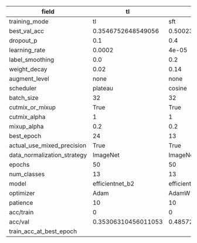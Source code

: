| field                       | tl                  | sft                 | fft                |
|-----------------------------|---------------------|---------------------|--------------------|
| training_mode               | tl                  | sft                 | fft                |
| best_val_acc                | 0.3546752648549056  | 0.5002303086135421  | 0.5170428374021189 |
| dropout_p                   | 0.1                 | 0.4                 | 0.3                |
| learning_rate               | 0.0002              | 4e-05               | 1e-05              |
| label_smoothing             | 0.0                 | 0.2                 | 0.2                |
| weight_decay                | 0.02                | 0.14                | 0.03               |
| augment_level               | none                | none                | none               |
| scheduler                   | plateau             | cosine              | plateau            |
| batch_size                  | 32                  | 32                  | 32                 |
| cutmix_or_mixup             | True                | True                | True               |
| cutmix_alpha                | 1                   | 1                   | 1                  |
| mixup_alpha                 | 0.2                 | 0.2                 | 0.2                |
| best_epoch                  | 24                  | 13                  | 31                 |
| actual_use_mixed_precision  | True                | True                | True               |
| data_normalization_strategy | ImageNet            | ImageNet            | ImageNet           |
| epochs                      | 50                  | 50                  | 50                 |
| num_classes                 | 13                  | 13                  | 13                 |
| model                       | efficientnet_b2     | efficientnet_b2     | efficientnet_b2    |
| optimizer                   | Adam                | AdamW               | AdamW              |
| patience                    | 10                  | 10                  | 10                 |
| acc/train                   | 0                   | 0                   | 0                  |
| acc/val                     | 0.35306310456011053 | 0.48572086596038694 | 0.5096729617687702 |
| train_acc_at_best_epoch     |                     |                     |                    |